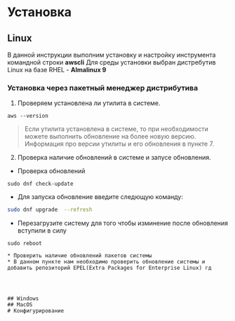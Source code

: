 # Установка
## Linux

В данной инструкции выполним установку и настройку инструмента командной строки **awscli**   Для среды установки выбран дистребутив  Linux на базе RHEL - **Almalinux 9**
### Установка через пакетный менеджер дистрибутива

1. Проверяем установлена ли утилита в системе. 
```shell
aws --version
```
> Если  утилита установлена в системе, то при необходимости можете выполнить обновление на более новую версию. Информация про версии утилиты и его обновления в пункте 7.


2. Проверка наличие обновлений в системе и запусе обновления. 
* Проверка обновлений
```shell
sudo dnf check-update
```
* Для запуска обновление введите следющую команду:
```bash
sudo dnf upgrade  --refresh
```
* Перезагрузите систему для того чтобы изминение после обновления вступили в силу
```shell
sudo reboot
```


```
* Проверить наличие обновлений пакетов системы
* В данном пункте нам необходимо проверить обновление системы и добавить репозиторий EPEL(Extra Packages for Enterprise Linux) гд




## Windows
## MacOS
# Конфигурирование